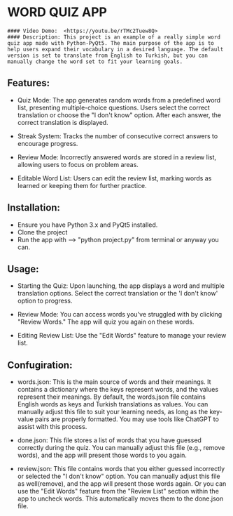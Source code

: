 # WORD QUIZ APP
    #### Video Demo:  <https://youtu.be/rTMc2Tuew8Q>
    #### Description: This project is an example of a really simple word quiz app made with Python-PyQt5. The main purpose of the app is to help users expand their vocabulary in a desired language. The default version is set to translate from English to Turkish, but you can manually change the word set to fit your learning goals.

## Features:

   * Quiz Mode: The app generates random words from a predefined word list, presenting multiple-choice questions.  Users select the correct translation or choose the "I don't know" option. After each answer, the correct translation is displayed.
   
   * Streak System: Tracks the number of consecutive correct answers to encourage progress.
   
   * Review Mode: Incorrectly answered words are stored in a review list, allowing users to focus on problem areas.
   
   * Editable Word List: Users can edit the review list, marking words as learned or keeping them for further practice.


## Installation:

   * Ensure you have Python 3.x and PyQt5 installed.
   * Clone the project
   * Run the app with --> "python project.py" from terminal or anyway you can.

##  Usage:

   * Starting the Quiz: Upon launching, the app displays a word and multiple translation options. Select the correct translation or the 'I don't know' option to progress.
    
   * Review Mode: You can access words you've struggled with by clicking "Review Words." The app will quiz you again on these words.
    
   * Editing Review List: Use the "Edit Words" feature to manage your review list.
      
## Confugiration:
   
   * words.json: This is the main source of words and their meanings. It contains a dictionary where the keys represent words, and the values represent their meanings. By default, the words.json file contains English words as keys and Turkish translations as values. You can manually adjust this file to suit your learning needs, as long as the key-value pairs are properly formatted. You may use tools like ChatGPT to assist with this process.
   
   * done.json: This file stores a list of words that you have guessed correctly during the quiz. You can manually adjust this file (e.g., remove words), and the app will present those words to you again.

   * review.json: This file contains words that you either guessed incorrectly or selected the "I don't know" option. You can manually adjust this file as well(remove), and the app will present those words again. Or you can use the "Edit Words" feature from the "Review List" section within the app to uncheck words. This automatically moves them to the done.json file.
